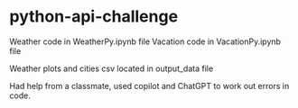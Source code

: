 # python-api-challenge

Weather code in WeatherPy.ipynb file
Vacation code in VacationPy.ipynb file

Weather plots and cities csv located in output_data file

Had help from a classmate, used copilot and ChatGPT to work out errors in code.

